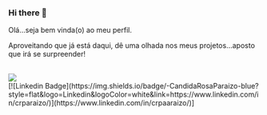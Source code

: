 ### Hi there 👋

Olá...seja bem vinda(o) ao meu perfil.

Aproveitando que já está daqui, dê uma olhada nos meus projetos...aposto que irá se surpreender!

<br/>
<a href="https://github.com/crparaizo">
  <img src="https://github-readme-stats.vercel.app/api/top-langs/?username=crparaizo&theme=radical&hide=glsl,python" />
</a>
<br/>
[![Linkedin Badge](https://img.shields.io/badge/-CandidaRosaParaizo-blue?style=flat&logo=Linkedin&logoColor=white&link=https://www.linkedin.com/in/crparaizo/)](https://www.linkedin.com/in/crpaaraizo/)]


<!--
**crparaizo/crparaizo** is a ✨ _special_ ✨ repository because its `README.md` (this file) appears on your GitHub profile.

Here are some ideas to get you started:

- 🔭 I’m currently working on ...
- 🌱 I’m currently learning ...
- 👯 I’m looking to collaborate on ...
- 🤔 I’m looking for help with ...
- 💬 Ask me about ...
- 📫 How to reach me: ...
- 😄 Pronouns: ...
- ⚡ Fun fact: ...
-->
